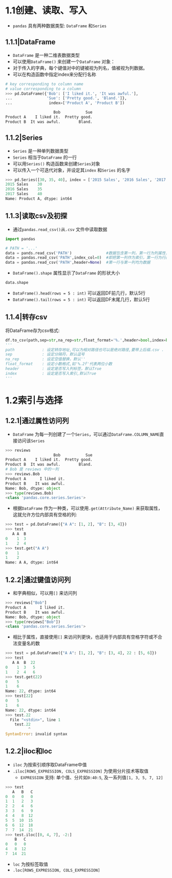 
# 1.1创建、读取、写入
- `pandas` 具有两种数据类型: `DataFrame` 和`Series`

## 1.1.1|DataFrame
- `DataFrame` 是一种二维表数据类型
- 可以使用`DataFrame()` 来创建一个`DataFrame` 对象：
- 对于传入的字典，每个键值对中的键被视为列名，值被视为列数据。
- 可以在构造函数中指定index来分配行名称

```python
# key corresponding to column name
# value corresponding to a column
>>> pd.DataFrame({'Bob': ['I liked it.', 'It was awful.'],
...               'Sue': ['Pretty good.', 'Bland.']},
...                index=['Product A', 'Product B'])

                     Bob           Sue
Product A    I liked it.  Pretty good.
Product B  It was awful.        Bland.
```



## 1.1.2|Series
- `Series` 是一种单列数据类型
- `Series` 相当于`DataFrame` 的一行
- 可以用`Series()` 构造函数来创建`Series`对象
- 可以传入一个可迭代对象，并设定其`index` 和`Series` 的名字

```python
>>> pd.Series([30, 35, 40], index = ['2015 Sales', '2016 Sales', '2017 Sales'], name = 'Product A')
2015 Sales    30
2016 Sales    35
2017 Sales    40
Name: Product A, dtype: int64
```

## 1.1.3|读取csv及初探

- 通过`pandas.read_csv()`从`.csv` 文件中读取数据
```python
import pandas

# PATH = '...'
data = pands.read_csv('PATH')				#数据包含第一列，第一行为列属性，Header默认为0，index_col默认为None
data = pandas.read_csv('PATH',index_col=0)	#即把第一列作为索引，第一行为行属性
data = pandas.read_csv('PATH',header=None)	#第一行与第一列均为数据
```

- `DataFrame().shape` 属性显示了`DataFrame` 的形状大小 
```python
data.shape
```

-  `DataFrame().head(rows = 5 : int)` 可以返回DF前几行，默认5行
-  `DataFrame().tail(rows = 5 : int)` 可以返回DF末尾几行，默认5行

## 1.1.4|转存csv

将DataFrame存为csv格式:
```python
df.to_csv(path,sep=str,na_rep=str,float_format='%.',header=bool,index=bool)
'''
path			: 设定转存地址,可以为相对路径也可以是绝对路径,要带上后缀.csv .
sep				: 设定分隔符，默认逗号
na_rep			: 设定空值替换，默认''
float_format	: 设定小数格式,如'%.2f'代表两位小数
header			: 设定是否写入列标签，默认True
index			: 设定是否写入索引,默认True
'''
```

# 1.2索引与选择

## 1.2.1|通过属性访问列


- `DataFrame` 为每一列创建了一个`Series`，可以通过`DataFrame.COLUMN_NAME`直接访问该`Series`
```python
>>> reviews
                     Bob           Sue
Product A    I liked it.  Pretty good.
Product B  It was awful.        Bland.
# Bob 是 reviews 中的一列
>>> reviews.Bob
Product A      I liked it.
Product B    It was awful.
Name: Bob, dtype: object
>>> type(reviews.Bob)
<class 'pandas.core.series.Series'>
```

- 根据`DataFrame` 作为一种类，可以使用`.get(Attribute_Name)` 来获取属性，这就允许方位内部具有空格的列:
```python
>>> test = pd.DataFrame({"A A": [1, 2], "B": [3, 4]})
>>> test
   A A  B
0    1  3
1    2  4
>>> test.get("A A")
0    1
1    2
Name: A A, dtype: int64
```

## 1.2.2|通过键值访问列

- 和字典相似，可以用`[]` 来访问列
```python
>>> reviews["Bob"]
Product A      I liked it.
Product B    It was awful.
Name: Bob, dtype: object
>>> type(reviews["Bob"])
<class 'pandas.core.series.Series'>
```

- 相比于属性，直接使用`[]` 来访问列更快，也适用于内部具有空格字符或不合法变量名的数
```python
>>> test = pd.DataFrame({"A A": [1, 2], "B": [3, 4], 22 : [5, 6]})
>>> test
   A A  B  22
0    1  3   5
1    2  4   6
>>> test.get(22)
0    5
1    6
Name: 22, dtype: int64
>>> test[22]
0    5
1    6
Name: 22, dtype: int64
>>> test.22
  File "<stdin>", line 1
    test.22
          ^
SyntaxError: invalid syntax
```

## 1.2.2|iloc和loc

- `iloc` 为按索引顺序取DataFrame中值
- `.iloc[ROWS_EXPRESSION, COLS_EXPRESSION]` 为使用分片技术等取值
  - `EXPRESSION` 支持: 单个值、分片如`0:40:5`, 及一系列值`[1, 3, 5, 7, 12]`
```python
>>> test
   A   B   C
0  0   0   0
1  1   2   3
2  2   4   6
3  3   6   9
4  4   8  12
5  5  10  15
6  6  12  18
7  7  14  21
>>> test.iloc[[0, 4, 7], -2:]
    B   C
0   0   0
4   8  12
7  14  21
```


- `loc` 为按标签取值
- `.loc[ROWS_EXPRESSION, COLS_EXPRESSION]` 